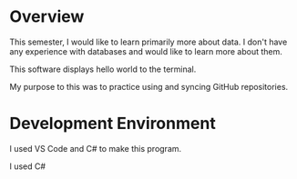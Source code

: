 # Overview

This semester, I would like to learn primarily more about data. I don't have any experience with databases and would like to learn more about them. 

This software displays hello world to the terminal.

My purpose to this was to practice using and syncing GitHub repositories.

# Development Environment

I used VS Code and C# to make this program.

I used C#
